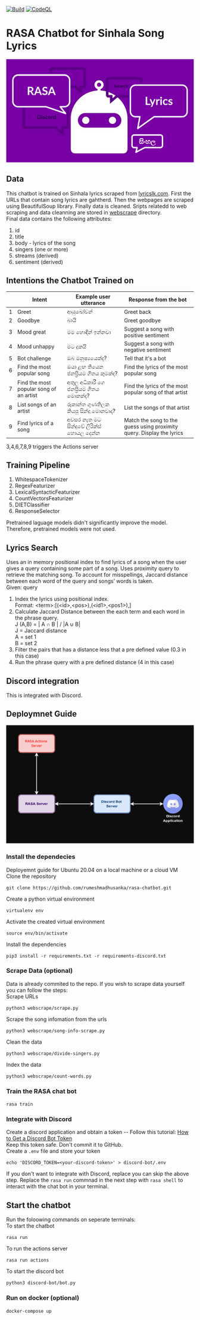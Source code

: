 [![Build](https://github.com/rumeshmadhusanka/rasa-chatbot/actions/workflows/main.yml/badge.svg?branch=master)](https://github.com/rumeshmadhusanka/rasa-chatbot/actions/workflows/main.yml)
[![CodeQL](https://github.com/rumeshmadhusanka/rasa-chatbot/actions/workflows/codeql-analysis.yml/badge.svg)](https://github.com/rumeshmadhusanka/rasa-chatbot/actions/workflows/codeql-analysis.yml)
# RASA Chatbot for Sinhala Song Lyrics
<p align="center">
  <img src="background.png" />
</p>


## Data
This chatbot is trained on Sinhala lyrics scraped from [lyricslk.com](https://lyricslk.com). First the URLs that contain song lyrics are gahtherd. Then the webpages are scraped using BeautifulSoup library. Finally data is cleaned. Sripts relatedd to web scraping and data cleanning are stored in [webscrape](webscrape) directory.<br>
Final data contains the following attributes: 
1. id
2. title 
3. body - lyrics of the song
4. singers (one or more)
5. streams (derived)
6. sentiment (derived)

## Intentions the Chatbot Trained on


| | Intent | Example user utterance|Response from the bot |
| ---| --- | ----------- |-----|
|1|Greet|ආයුඛෝවන්| Greet back|
|2|Goodbye|බායි| Greet goodbye|
|3|Mood great|මම හොඳින් ඉන්නවා|Suggest a song with positive sentiment|
|4|Mood unhappy|මට දුකයි|Suggest a song with negative sentiment|
|5|Bot challenge|ඔබ මනුෂ්‍යයෙක්ද?|Tell that it's a bot|
|6|Find the most popular song|ඔයා ළඟ තියෙන ජනප්‍රියම ගීතය කුමක්ද?|Find the lyrics of the most popular song|
|7|Find the most popular song of an artist|අතුල අධිකාරී ගෙ ජනප්‍රියම ගීතය මොකක්ද?|Find the lyrics of the most popular song of that artist|
|8|List songs of an artist|රූකාන්ත ගුණතිලක කියපු සින්දු මොනවාද?| List the songs of that artist|
|9|Find lyrics of a song|අවසර නැත මට සින්දුවේ ලිරික්ස් හොයල දෙන්න| Match the song to the guess using proximity query. Display the lyrics | 

3,4,6,7,8,9 triggers the Actions server

## Training Pipeline
1. WhitespaceTokenizer
2. RegexFeaturizer
3. LexicalSyntacticFeaturizer
4. CountVectorsFeaturizer
5. DIETClassifier
6. ResponseSelector

Pretrained laguage models didn't significantly improve the model. Therefore, pretrained models were not used.<br>

## Lyrics Search
Uses an in memory positional index to find lyrics of a song when the user gives a query containing some part of a song. Uses proximity query to retrieve the matching song. To account for misspellings, Jaccard distance between each word of the query and songs’ words is taken.<br>
Given: query<br>
1. Index the lyrics using positional index. <br>
   Format: \<term>:\[(\<id>,\<pos>),(\<id1>,\<pos1>),]
2. Calculate Jaccard Distance between the each term and each word in the phrase query.<br> 
  J (A,B) = \| A ∩ B | / |A ∪ B|   
  J	=	Jaccard distance<br>
  A	=	set 1<br>
  B	=	set 2<br>
3. Filter the pairs that has a distance less that a pre defined value (0.3 in this case)
4. Run the phrase query with a pre defined distance (4 in this case)
## Discord integration
This is integrated with Discord.

## Deploymnet Guide
<p align="center">
  <img src="deployment.png" />
</p>


### Install the dependecies
Deployemnt guide for Ubuntu 20.04 on a local machine or a cloud VM <br>
Clone the repository
```
git clone https://github.com/rumeshmadhusanka/rasa-chatbot.git
```
Create a python virtual environment
``` 
virtualenv env
```
Activate the created virtual environment
```
source env/bin/activate
```
Install the dependencies
```
pip3 install -r requirements.txt -r requirements-discord.txt
```
### Scrape Data (optional)
Data is already commited to the repo. If you wish to scrape data yourself you can follow the steps:<br>
Scrape URLs
```
python3 webscrape/scrape.py
```
Scrape the song infomation from the urls
```
python3 webscrape/song-info-scrape.py
```
Clean the data
```
python3 webscrape/divide-singers.py
```
Index the data
```
python3 webscrape/count-words.py
```
### Train the RASA chat bot
```
rasa train 
```
### Integrate with Discord
Create a discord application and obtain a token -- Follow this tutorial: [How to Get a Discord Bot Token](https://www.writebots.com/discord-bot-token/)<br>
Keep this token safe. Don't commit it to GitHub.<br>
Create a `.env` file and store your token
```
echo 'DISCORD_TOKEN=<your-discord-token>' > discord-bot/.env
```
If you don't want to integrate with Discord, replace you can skip the above step. Replace the `rasa run` commnad in the next step with `rasa shell` to interact with the chat bot in your terminal.
## Start the chatbot
Run the foloowing commands on seperate terminals:<br>
To start the chatbot
```
rasa run
```
To run the actions server
```
rasa run actions
```
To start the discord bot
```
python3 discord-bot/bot.py
```
### Run on docker (optional)
```
docker-compose up
```

